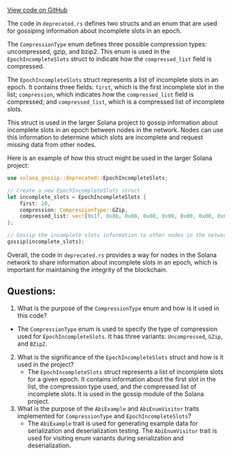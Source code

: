 [View code on GitHub](https://github.com/solana-labs/solana/blob/master/gossip/src/deprecated.rs)

The code in `deprecated.rs` defines two structs and an enum that are used for gossiping information about incomplete slots in an epoch. 

The `CompressionType` enum defines three possible compression types: uncompressed, gzip, and bzip2. This enum is used in the `EpochIncompleteSlots` struct to indicate how the `compressed_list` field is compressed. 

The `EpochIncompleteSlots` struct represents a list of incomplete slots in an epoch. It contains three fields: `first`, which is the first incomplete slot in the list; `compression`, which indicates how the `compressed_list` field is compressed; and `compressed_list`, which is a compressed list of incomplete slots. 

This struct is used in the larger Solana project to gossip information about incomplete slots in an epoch between nodes in the network. Nodes can use this information to determine which slots are incomplete and request missing data from other nodes. 

Here is an example of how this struct might be used in the larger Solana project:

```rust
use solana_gossip::deprecated::EpochIncompleteSlots;

// Create a new EpochIncompleteSlots struct
let incomplete_slots = EpochIncompleteSlots {
    first: 10,
    compression: CompressionType::GZip,
    compressed_list: vec![0x1f, 0x8b, 0x08, 0x00, 0x00, 0x00, 0x00, 0x00, 0x00, 0x03, 0xed, 0xc1, 0x0d, 0x82, 0x30, 0x0c, 0x86, 0xef, 0x7f, 0x00, 0x00, 0x00],
};

// Gossip the incomplete slots information to other nodes in the network
gossip(incomplete_slots);
```

Overall, the code in `deprecated.rs` provides a way for nodes in the Solana network to share information about incomplete slots in an epoch, which is important for maintaining the integrity of the blockchain.
## Questions: 
 1. What is the purpose of the `CompressionType` enum and how is it used in this code?
   - The `CompressionType` enum is used to specify the type of compression used for `EpochIncompleteSlots`. It has three variants: `Uncompressed`, `GZip`, and `BZip2`.
2. What is the significance of the `EpochIncompleteSlots` struct and how is it used in the project?
   - The `EpochIncompleteSlots` struct represents a list of incomplete slots for a given epoch. It contains information about the first slot in the list, the compression type used, and the compressed list of incomplete slots. It is used in the gossip module of the Solana project.
3. What is the purpose of the `AbiExample` and `AbiEnumVisitor` traits implemented for `CompressionType` and `EpochIncompleteSlots`?
   - The `AbiExample` trait is used for generating example data for serialization and deserialization testing. The `AbiEnumVisitor` trait is used for visiting enum variants during serialization and deserialization.